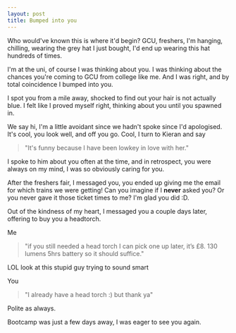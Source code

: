 ```yaml
---
layout: post
title: Bumped into you
---
```


Who would've known this is where it'd begin? GCU, freshers, I'm hanging, chilling, wearing the grey hat I just bought, I'd end up wearing this hat hundreds of times.

I'm at the uni, of course I was thinking about you. I was thinking about the chances you're coming to GCU from college like me. And I was right, and by total coincidence I bumped into you.

I spot you from a mile away, shocked to find out your hair is not actually blue. I felt like I proved myself right, thinking about you until you spawned in.

We say hi, I'm a little avoidant since we hadn't spoke since I'd apologised. It's cool, you look well, and off you go. Cool, I turn to Kieran and say

> "It's funny because I have been lowkey in love with her."

I spoke to him about you often at the time, and in retrospect, you were always on my mind, I was so obviously caring for you.

After the freshers fair, I messaged you, you ended up giving me the email for which trains we were getting! Can you imagine if I <b>never</b> asked you? Or you never gave it those ticket times to me? I'm glad you did :D.

Out of the kindness of my heart, I messaged you a couple days later, offering to buy you a headtorch.

Me
> "if you still needed a head torch I can pick one up later, it’s £8. 130 lumens 5hrs battery so it should suffice."

LOL look at this stupid guy trying to sound smart

You
> "I already have a head torch :) but thank ya"

Polite as always.

Bootcamp was just a few days away, I was eager to see you again.